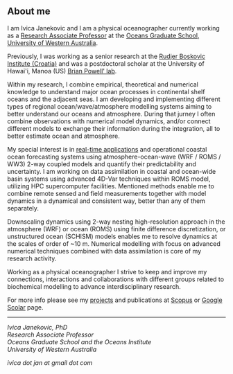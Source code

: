 ## About me

I am Ivica Janekovic and I am a physical oceanographer currently working as a 
[Research Associate Professor](https://research-repository.uwa.edu.au/en/persons/ivica-janekovic) 
at the [Oceans Graduate School, University of Western Australia](https://www.uwa.edu.au/ems/Schools/Oceans-Graduate-School). 

Previously, I was working as a senior research at the [Rudjer Boskovic Institute (Croatia)](https://www.irb.hr/eng/Divisions/Division-for-Marine-and-Environmental-Research) and was a postdoctoral scholar at the University of Hawai'i, Manoa (US) [Brian Powell' lab](https://www.soest.hawaii.edu/oceanography/team/brian-powell/).

Within my research, I combine empirical, theoretical and numerical knowledge to understand major ocean processes in continental shelf oceans and the adjacent seas. 
I am developing and implementing different types of regional ocean/wave/atmosphere modelling systems aiming to better understand our oceans and atmosphere. 
During that jurney I often combine observations with numerical model dynamics, and/or connect different models to exchange their information during the integration, 
all to better estimate ocean and atmosphere.   

My special interest is in [real-time applications](http://myocean.mywire.org/UWA/model.php) and operational coastal ocean forecasting systems using atmosphere-ocean-wave (WRF / ROMS / WW3)
2-way coupled models and quantify their predictability and uncertainty. I am working on data assimilation in coastal and ocean-wide basin systems using advanced 
4D-Var techniques within ROMS model, utilizing HPC supercomputer facilities. Mentioned methods enable me to combine remote sensed and field measurements 
together with model dynamics in a dynamical and consistent way, better than any of them separately. 

Downscaling dynamics using 2-way nesting high-resolution approach in the atmosphere (WRF) or ocean (ROMS) using finite difference discretization, or unstructured 
ocean (SCHISM) models enables me to resolve dynamics at the scales of order of ~10 m. Numerical modelling with focus on advanced numerical techniques 
combined with data assimilation is core of my research activity. 

Working as a physical oceanographer I strive to keep and improve my connections, interactions and collaborations with different groups related to biochemical modelling 
to advance interdisciplinary research.

For more info please see my [projects](Projects.md) and publications at [Scopus](https://www.scopus.com/authid/detail.uri?authorId=11539480900) or [Google Scolar](https://scholar.google.com/citations?user=LMaKpn0AAAAJ) page.

---

*Ivica Janekovic, PhD*   
*Research Associate Professor*   
*Oceans Graduate School and the Oceans Institute*   
*University of Western Australia*   
   
*ivica dot jan at gmail dot com*   
